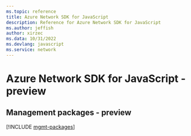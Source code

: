 ```yaml
---
ms.topic: reference
title: Azure Network SDK for JavaScript
description: Reference for Azure Network SDK for JavaScript
ms.author: jeffish
author: xirzec
ms.data: 10/31/2022
ms.devlang: javascript
ms.service: network
---
```

# Azure Network SDK for JavaScript - preview

## Management packages - preview
[!INCLUDE [mgmt-packages](network-mgmt-index.md)]